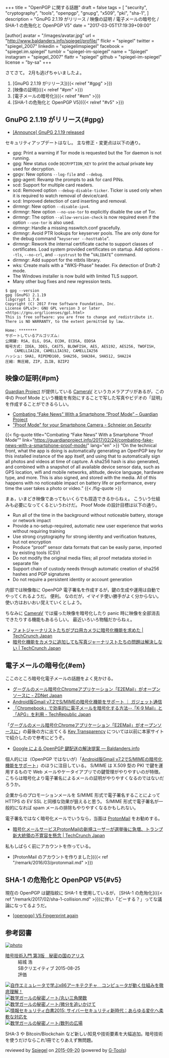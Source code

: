 +++
title = "OpenPGP に関する話題"
draft = false
tags = [
  "security",
  "cryptography",
  "tools",
  "openpgp",
  "gnupg",
  "x509",
  "pki",
  "sha-1",
]
description = "GnuPG 2.1.19 がリリース / 映像の証明 / 電子メールの暗号化 / SHA-1 の危殆化と OpenPGP V5"
date = "2017-03-05T17:19:39+09:00"

[author]
  avatar = "/images/avatar.jpg"
  url = "http://www.baldanders.info/spiegel/profile/"
  flickr = "spiegel"
  twitter = "spiegel_2007"
  linkedin = "spiegelimspiegel"
  facebook = "spiegel.im.spiegel"
  tumblr = "spiegel-im-spiegel"
  name = "Spiegel"
  instagram = "spiegel_2007"
  flattr = "spiegel"
  github = "spiegel-im-spiegel"
  license = "by-sa"
+++

さてさて。
2月も逃げちゃいましたよ。

1. [GnuPG 2.1.19 がリリース]({{< relref "#gpg" >}})
1. [映像の証明]({{< relref "#pm" >}})
1. [電子メールの暗号化]({{< relref "#em" >}})
1. [SHA-1 の危殆化と OpenPGP V5]({{< relref "#v5" >}})

## GnuPG 2.1.19 がリリース{#gpg}

- [[Announce] GnuPG 2.1.19 released](https://lists.gnupg.org/pipermail/gnupg-announce/2017q1/000402.html)

セキュリティアップデートはなし。
主な修正・変更点は以下の通り。

* gpg: Print a warning if Tor mode is requested but the Tor daemon is not running.
* gpg: New status code `DECRYPTION_KEY` to print the actual private key used for decryption.
* gpgv: New options `--log-file` and `--debug`.
* gpg-agent: Revamp the prompts to ask for card PINs.
* scd: Support for multiple card readers.
* scd: Removed option `--debug-disable-ticker`.  Ticker is used only when it is required to watch removal of device/card.
* scd: Improved detection of card inserting and removal.
* dirmngr: New option `--disable-ipv4`.
* dirmngr: New option `--no-use-tor` to explicitly disable the use of Tor.
* dirmngr: The option `--allow-version-check` is now required even if the option `--use-tor` is also used.
* dirmngr: Handle a missing nsswitch.conf gracefully.
* dirmngr: Avoid PTR lookups for keyserver pools.  The are only done for the debug command "`keyserver --hosttable`".
* dirmngr: Rework the internal certificate cache to support classes of certificates.  Load system provided certificates on startup.  Add options `--tls`, `--no-crl`, and `--systrust` to the "`VALIDATE`" command.
* dirmngr: Add support for the ntbtls library.
* wks: Create mails with a "WKS-Phase" header.  Fix detection of Draft-2 mode.
* The Windows installer is now build with limited TLS support.
* Many other bug fixes and new regression tests.

```text
$ gpg --version
gpg (GnuPG) 2.1.19
libgcrypt 1.7.6
Copyright (C) 2017 Free Software Foundation, Inc.
License GPLv3+: GNU GPL version 3 or later <https://gnu.org/licenses/gpl.html>
This is free software: you are free to change and redistribute it.
There is NO WARRANTY, to the extent permitted by law.

Home: ********
サポートしているアルゴリズム:
公開鍵: RSA, ELG, DSA, ECDH, ECDSA, EDDSA
暗号方式: IDEA, 3DES, CAST5, BLOWFISH, AES, AES192, AES256, TWOFISH,
    CAMELLIA128, CAMELLIA192, CAMELLIA256
ハッシュ: SHA1, RIPEMD160, SHA256, SHA384, SHA512, SHA224
圧縮: 無圧縮, ZIP, ZLIB, BZIP2
```

## 映像の証明{#pm}

[Guardian Project] が提供している [CameraV] というカメラアプリがあるが，この中の Proof Mode という機能を有効にすることで写した写真やビデオの「証明」を作成することができるらしい。

- [Combating “Fake News” With a Smartphone “Proof Mode” – Guardian Project](https://guardianproject.info/2017/02/24/combating-fake-news-with-a-smartphone-proof-mode/)
- ["Proof Mode" for your Smartphone Camera - Schneier on Security](https://www.schneier.com/blog/archives/2017/03/proof_mode_for_.html)

{{< fig-quote title="Combating “Fake News” With a Smartphone “Proof Mode”" link="https://guardianproject.info/2017/02/24/combating-fake-news-with-a-smartphone-proof-mode/" lang="en" >}}
<q>On the technical front, what the app is doing is automatically generating an OpenPGP key for this installed instance of the app itself, and using that to automatically sign all photos and videos at time of capture. A sha256 hash is also generated, and combined with a snapshot of all available device sensor data, such as GPS location, wifi and mobile networks, altitude,  device language, hardware type, and more. This is also signed, and stored with the media. All of this happens with no noticeable impact on battery life or performance, every time the user takes a photo or video.</q>
{{< /fig-quote >}}

まぁ，いまどき映像であってもいくらでも捏造できるからねぇ。
こういう仕組みも必要になってくるというわけだ。
Proof Mode の設計目標は以下の通り。

- Run all of the time in the background without noticeable battery, storage or network impact
- Provide a no-setup-required, automatic new user experience that works without requiring training
- Use strong cryptography for strong identity and verification features, but not encryption
- Produce “proof” sensor data formats that can be easily parse, imported by existing tools (CSV)
- Do not modify the original media files; all proof metadata storied in separate file
- Support chain of custody needs through automatic creation of sha256 hashes and PGP signatures
- Do not require a persistent identity or account generation

内部では映像毎に OpenPGP 電子署名を作成するが，鍵の生成や運用は自動でやってくれるようだ。
便利。
なのだが，イマイチ使い勝手がよく分からない。
使い方はおいおい覚えていくとしよう。

ちなみに [CameraV] では撮った映像を暗号化したり panic 時に映像を全部消去できたりする機能もあるらしい。
最近いろいろ物騒だからねぇ。

- [フォトジャーナリストたちがプロ用カメラに暗号化機能を求めた | TechCrunch Japan](http://jp.techcrunch.com/2016/12/15/20161214photojournalists-demand-encryption-light-is-giving-it-to-them/)
- [暗号化機能をカメラに追加しても写真ジャーナリストたちの問題は解決しない | TechCrunch Japan](http://jp.techcrunch.com/2016/12/16/20161214onpx-n-ovg-onpx-n-ovg-zber/)

## 電子メールの暗号化{#em}

ここのところ暗号化電子メールの話題をよく見かける。

- [グーグルのメール暗号化Chromeアプリケーション「E2EMail」がオープンソースに - ZDNet Japan](https://japan.zdnet.com/article/35097359/)
- [Android版Gmail v7.2でS/MIMEの暗号化機能をサポート ｜ ガジェット通信](http://getnews.jp/archives/1638152)
- [「Chromebook」で効率的に電子メールを暗号化する方法--「K-9 Mail」と「APG」を利用 - TechRepublic Japan](https://japan.techrepublic.com/article/35097236.htm)

「[グーグルのメール暗号化Chromeアプリケーション「E2EMail」がオープンソースに](https://japan.zdnet.com/article/35097359/)」の最後の方に出てくる [Key Transparency](https://security.googleblog.com/2017/01/security-through-transparency.html "Google Online Security Blog: Security Through Transparency") については以前に本家サイトで紹介したので参考にどうぞ。

- [Google による OpenPGP 鍵配送の解決提案 — Baldanders.info](http://www.baldanders.info/spiegel/log2/000785.shtml)

個人的には（OpenPGP ではないが）「[Android版Gmail v7.2でS/MIMEの暗号化機能をサポート](http://getnews.jp/archives/1638152)」のほうに注目している。
S/MIME は X.509 型の PKI で鍵を運用するもので Web メールやケータイアプリでの鍵管理がやりやすいのが特徴。
こちらは暗号化より電子署名によるメールの証明がやりやすくなるのではないだろうか。

企業からのプロモーションメールを S/MIME 形式で電子署名することによって HTTPS の EV SSL と同様な効果が狙えると思う。
S/MIME 形式で電子署名が一般的になれば spam メールの排除もやりやすくなるかもしれない。

電子署名ではなく暗号化メールでいうなら，当面は [ProtonMail](https://protonmail.com/ "Secure email: ProtonMail is free encrypted email.") をお勧めする。

- [暗号化メールサービスProtonMailの新規ユーザーが選挙後に急増、トランプ新大統領の不寛容を懸念 | TechCrunch Japan](http://jp.techcrunch.com/2016/11/12/20161111signups-for-encrypted-mail-client-protonmail-double-after-election/)

私もしばらく前にアカウントを作っている。

- [ProtonMail のアカウントを作りました]({{< ref "/remark/2016/03/protonmail.md" >}})

## SHA-1 の危殆化と OpenPGP V5{#v5}

現在の OpenPGP は鍵指紋に SHA-1 を使用しているが， [SHA-1 の危殆化]({{< ref "/remark/2017/02/sha-1-collision.md" >}})に伴い「どーする？」ってな議論になってるようだ。

- [[openpgp] V5 Fingerprint again](https://mailarchive.ietf.org/arch/msg/openpgp/_uV_coJ0CYayv_2ptJMuSraJhws)

[GnuPG]: https://gnupg.org/ "The GNU Privacy Guard"
[Guardian Project]: https://guardianproject.info/ "Guardian Project – People, Apps and Code You Can Trust"
[CameraV]: https://guardianproject.info/apps/camerav/ "CameraV: Secure Verifiable Photo & Video Camera – Guardian Project"

## 参考図書

<div class="hreview" ><a class="item url" href="http://www.amazon.co.jp/exec/obidos/ASIN/B015643CPE/baldandersinf-22/"><img src="http://ecx.images-amazon.com/images/I/51t6yHHVwEL._SL160_.jpg" alt="photo" class="photo"  /></a><dl ><dt class="fn"><a class="item url" href="http://www.amazon.co.jp/exec/obidos/ASIN/B015643CPE/baldandersinf-22/">暗号技術入門 第3版　秘密の国のアリス</a></dt><dd>結城 浩 </dd><dd>SBクリエイティブ 2015-08-25</dd><dd>評価<abbr class="rating" title="5"><img src="http://g-images.amazon.com/images/G/01/detail/stars-5-0.gif" alt="" /></abbr> </dd></dl><p class="similar"><a href="http://www.amazon.co.jp/exec/obidos/ASIN/B0148FQNVC/baldandersinf-22/" target="_top"><img src="http://images.amazon.com/images/P/B0148FQNVC.09._SCTHUMBZZZ_.jpg"  alt="自作エミュレータで学ぶx86アーキテクチャ　コンピュータが動く仕組みを徹底理解！"  /></a> <a href="http://www.amazon.co.jp/exec/obidos/ASIN/B00W6NCLJM/baldandersinf-22/" target="_top"><img src="http://images.amazon.com/images/P/B00W6NCLJM.09._SCTHUMBZZZ_.jpg"  alt="数学ガールの秘密ノート/丸い三角関数"  /></a> <a href="http://www.amazon.co.jp/exec/obidos/ASIN/B00Y9EYOIW/baldandersinf-22/" target="_top"><img src="http://images.amazon.com/images/P/B00Y9EYOIW.09._SCTHUMBZZZ_.jpg"  alt="数学ガールの秘密ノート/微分を追いかけて"  /></a> <a href="http://www.amazon.co.jp/exec/obidos/ASIN/B012BYBTZC/baldandersinf-22/" target="_top"><img src="http://images.amazon.com/images/P/B012BYBTZC.09._SCTHUMBZZZ_.jpg"  alt="情報セキュリティ白書2015: サイバーセキュリティ新時代：あらゆる変化へ柔軟な対応を"  /></a> <a href="http://www.amazon.co.jp/exec/obidos/ASIN/B00W6NCLL0/baldandersinf-22/" target="_top"><img src="http://images.amazon.com/images/P/B00W6NCLL0.09._SCTHUMBZZZ_.jpg"  alt="数学ガールの秘密ノート/数列の広場"  /></a> </p>
<p class="description">SHA-3 や Bitcoin/Blockchain など新しい知見や技術要素を大幅追加。暗号技術を使うだけならこれ1冊でとりあえず無問題。</p>
<p class="gtools" >reviewed by <a href='#maker' class='reviewer'>Spiegel</a> on <abbr class="dtreviewed" title="2015-09-20">2015-09-20</abbr> (powered by <a href="http://www.goodpic.com/mt/aws/index.html" >G-Tools</a>)</p>
</div>
